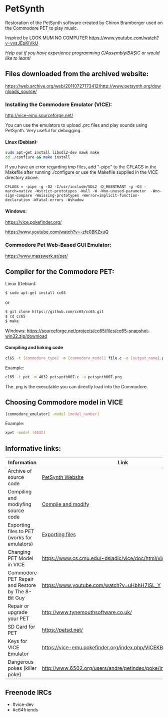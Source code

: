 # PetSynth
Restoration of the PetSynth software created by Chiron Bramberger used on the Commodore PET to play music.

Inspired by LOOK MUM NO COMPUTER https://www.youtube.com/watch?v=vysJEpKIVkU

*Help out if you have experience programming C/Assembly/BASIC or would like to learn!*

## Files downloaded from the archived website:
https://web.archive.org/web/20110727173412/http://www.petsynth.org/downloads_source/


### Installing the Commodore Emulator (VICE):
http://vice-emu.sourceforge.net/

You can use the emulators to upload .prc files and play sounds using PetSynth. Very useful for debugging.

#### Linux (Debian):
```sh
sudo apt-get install libsdl2-dev mawk make
cd ./confiure && make install
```
If you have an error regarding tmp files, add "-pipe" to the CFLAGS in the Makefile after running ./configure or use the Makefile supplied in the VICE directory above.
```
CFLAGS = -pipe -g -O2 -I/usr/include/SDL2 -D_REENTRANT -g -O3 -march=native -Wstrict-prototypes -Wall -W -Wno-unused-parameter  -Wno-sign-compare -Wmissing-prototypes -Werror=implicit-function-declaration -Wfatal-errors -Wshadow
```
#### Windows:
https://vice.pokefinder.org/

https://www.youtube.com/watch?v=-zfe0BKZxuQ


### Commodore Pet Web-Based GUI Emulator:
https://www.masswerk.at/pet/

## Compiler for the Commodore PET:
Linux (Debian):
```sh
$ sudo apt-get install cc65
```
or
```sh
$ git clone https://github.com/cc65/cc65.git
$ cd cc65
$ make
```
Windows:
https://sourceforge.net/projects/cc65/files/cc65-snapshot-win32.zip/download

#### Compiling and linking code
```sh
cl65 -t [commodore_type] -m [commodore_model] file.c -o [output_name].prg
```
Example:
```sh
cl65 -t pet -m 4032 petsynth007.c -o petsynth007.prg
```
The .prg is the executable you can directly load into the Commodore.

## Choosing Commodore model in VICE
```sh
[commodore_emulator] -model [model_number]
```
Example:
```sh
xpet -model [4032]
```

## Informative links:
| Information | Link |
|------|------|
| Archive of source code | [PetSynth Website](https://web.archive.org/web/20110727172426/http://www.petsynth.org/) |
| Compiling and modiyfing source code | [Compile and modify](https://web.archive.org/web/20121014022810/http://www.petsynth.org/support/compiling_and_modifying_the.html) |
| Exporting files to PET (works for emulators) | [Exporting files](https://web.archive.org/web/20120313025210/http://www.petsynth.org/support/getting_files_out_of_your_p.html) |
| Changing PET Model in VICE | https://www.cs.cmu.edu/~dsladic/vice/doc/html/vice_7.html#SEC98 |
| Commodore PET Repair and Restore by The 8-Bit Guy | https://www.youtube.com/watch?v=uHbhH7ISL_Y |
| Repair or upgrade your PET | http://www.tynemouthsoftware.co.uk/ |
| SD Card for PET | https://petsd.net/ |
| Keys for VICE Emulator | https://vice-emu.pokefinder.org/index.php/VICEKB |
| Dangerous pokes (killer poke) | http://www.6502.org/users/andre/petindex/poke/index.html |


## Freenode IRCs
- #vice-dev
- #c64friends
